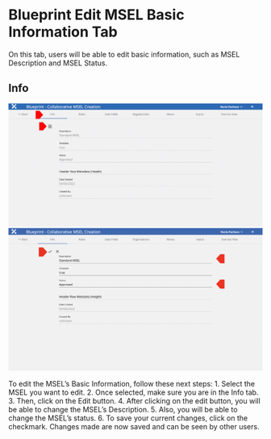 # Blueprint Edit MSEL Basic Information Tab

On this tab, users will be able to edit basic information, such as MSEL Description and MSEL Status.

## Info

![Blueprint Info](../../assets/img/blueprint-info-1.png)
![Blueprint Info](../../assets/img/blueprint-info-2.png)

To edit the MSEL’s Basic Information, follow these next steps:
    1. Select the MSEL you want to edit.
    2. Once selected, make sure you are in the Info tab.
    3. Then, click on the Edit button.
    4. After clicking on the edit button, you will be able to change the MSEL’s Description.
    5. Also, you will be able to change the MSEL’s status.
    6. To save your current changes, click on the checkmark. 
Changes made are now saved and can be seen by other users.
